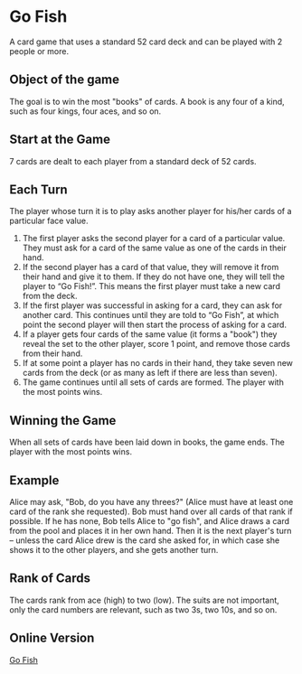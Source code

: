 # Go Fish
A card game that uses a standard 52 card deck and can be played with 2 people or more.

## Object of the game
The goal is to win the most "books" of cards. A book is any four of a kind, such as four kings, four aces, and so on.

## Start at the Game
7 cards are dealt to each player from a standard deck of 52 cards.

## Each Turn
The player whose turn it is to play asks another player for his/her cards of a particular face value. 

1. The first player asks the second player for a card of a particular value. They must ask for a card of the same value as one of the cards in their hand.
2. If the second player has a card of that value, they will remove it from their hand and give it to them. If they do not have one, they will tell the player to “Go Fish!”. This means the first player must take a new card from the deck.
3. If the first player was successful in asking for a card, they can ask for another card. This continues until they are told to “Go Fish”, at which point the second player will then start the process of asking for a card.
4. If a player gets four cards of the same value (it forms a "book") they reveal the set to the other player, score 1 point, and remove those cards from their hand.
5. If at some point a player has no cards in their hand, they take seven new cards from the deck (or as many as left if there are less than seven).
6. The game continues until all sets of cards are formed. The player with the most points
wins.

## Winning the Game
When all sets of cards have been laid down in books, the game ends. The player with the most points wins.

## Example 
Alice may ask, "Bob, do you have any threes?" (Alice must have at least one card of the rank she requested). Bob must hand over all cards of that rank if possible. If he has none, Bob tells Alice to "go fish", and Alice draws a card from the pool and places it in her own hand. Then it is the next player's turn – unless the card Alice drew is the card she asked for, in which case she shows it to the other players, and she gets another turn. 

## Rank of Cards
The cards rank from ace (high) to two (low). The suits are not important, only the card numbers are relevant, such as two 3s, two 10s, and so on.

## Online Version
[Go Fish](https://cardgames.io/gofish/)
